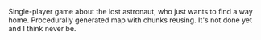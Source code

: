 Single-player game about the lost astronaut, who just wants to find a way home. Procedurally generated map with chunks reusing. It's not done yet and I think never be.
